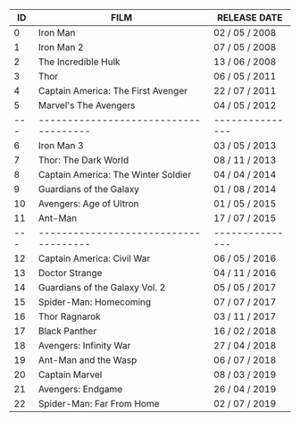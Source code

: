 ID | FILM                                | RELEASE DATE  
---|-------------------------------------|---------------
0  | Iron Man                            | 02 / 05 / 2008
1  | Iron Man 2                          | 07 / 05 / 2008
2  | The Incredible Hulk                 | 13 / 06 / 2008
3  | Thor                                | 06 / 05 / 2011
4  | Captain America: The First Avenger  | 22 / 07 / 2011
5  | Marvel's The Avengers               | 04 / 05 / 2012
---|-------------------------------------|---------------
6  | Iron Man 3                          | 03 / 05 / 2013
7  | Thor: The Dark World                | 08 / 11 / 2013
8  | Captain America: The Winter Soldier | 04 / 04 / 2014
9  | Guardians of the Galaxy             | 01 / 08 / 2014
10 | Avengers: Age of Ultron             | 01 / 05 / 2015
11 | Ant-Man                             | 17 / 07 / 2015
---|-------------------------------------|---------------
12 | Captain America: Civil War          | 06 / 05 / 2016
13 | Doctor Strange                      | 04 / 11 / 2016
14 | Guardians of the Galaxy Vol. 2      | 05 / 05 / 2017
15 | Spider-Man: Homecoming              | 07 / 07 / 2017
16 | Thor Ragnarok                       | 03 / 11 / 2017
17 | Black Panther                       | 16 / 02 / 2018
18 | Avengers: Infinity War              | 27 / 04 / 2018
19 | Ant-Man and the Wasp                | 06 / 07 / 2018
20 | Captain Marvel                      | 08 / 03 / 2019
21 | Avengers: Endgame                   | 26 / 04 / 2019
22 | Spider-Man: Far From Home           | 02 / 07 / 2019

